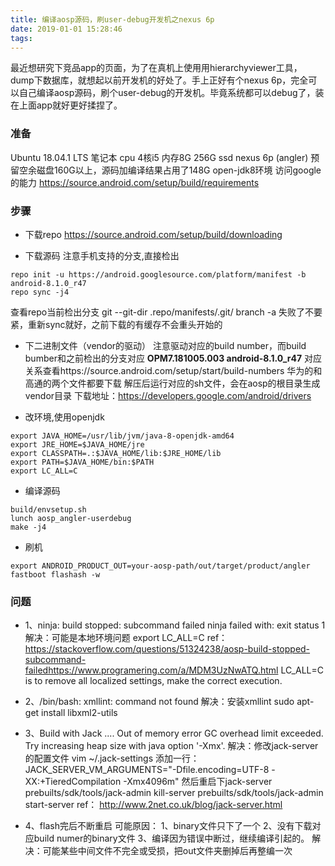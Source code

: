 ```yaml
---
title: 编译aosp源码，刷user-debug开发机之nexus 6p
date: 2019-01-01 15:28:46
tags:
---
```


最近想研究下竞品app的页面，为了在真机上使用用hierarchyviewer工具，dump下数据库，就想起以前开发机的好处了。手上正好有个nexus 6p，完全可以自己编译aosp源码，刷个user-debug的开发机。毕竟系统都可以debug了，装在上面app就好更好揉捏了。
### 准备
Ubuntu 18.04.1 LTS 
笔记本 cpu 4核i5 内存8G 256G ssd 
nexus 6p (angler)
预留空余磁盘160G以上，源码加编译结果占用了148G 
open-jdk8环境 
访问google的能力
https://source.android.com/setup/build/requirements

### 步骤
- 下载repo
https://source.android.com/setup/build/downloading

- 下载源码
注意手机支持的分支,直接检出
```
repo init -u https://android.googlesource.com/platform/manifest -b android-8.1.0_r47
repo sync -j4
```
查看repo当前检出分支 git --git-dir .repo/manifests/.git/ branch -a
失败了不要紧，重新sync就好，之前下载的有缓存不会重头开始的

- 下二进制文件（vendor的驱动）
注意驱动对应的build number，而build bumber和之前检出的分支对应 **OPM7.181005.003	android-8.1.0_r47**
对应关系查看https://source.android.com/setup/start/build-numbers
华为的和高通的两个文件都要下载 解压后运行对应的sh文件，会在aosp的根目录生成vendor目录
下载地址：https://developers.google.com/android/drivers

- 改环境,使用openjdk
```
export JAVA_HOME=/usr/lib/jvm/java-8-openjdk-amd64 
export JRE_HOME=$JAVA_HOME/jre 
export CLASSPATH=.:$JAVA_HOME/lib:$JRE_HOME/lib 
export PATH=$JAVA_HOME/bin:$PATH 
export LC_ALL=C
```
- 编译源码
```
build/envsetup.sh 
lunch aosp_angler-userdebug 
make -j4
```

-  刷机 
```
export ANDROID_PRODUCT_OUT=your-aosp-path/out/target/product/angler 
fastboot flashash -w
```


### 问题
- 1、ninja: build stopped: subcommand failed ninja failed with: exit status 1 
解决：可能是本地环境问题 export LC_ALL=C 
ref： https://stackoverflow.com/questions/51324238/aosp-build-stopped-subcommand-failedhttps://www.programering.com/a/MDM3UzNwATQ.html LC_ALL=C is to remove all localized settings, make the correct execution.

-  2、/bin/bash: xmllint: command not found 
解决：安装xmllint sudo apt-get install libxml2-utils

-  3、Build with Jack .... Out of memory error GC overhead limit exceeded. Try increasing heap size with java option '-Xmx'. 
解决：修改jack-server的配置文件 vim ~/.jack-settings 添加一行： JACK_SERVER_VM_ARGUMENTS="-Dfile.encoding=UTF-8 -XX:+TieredCompilation -Xmx4096m" 然后重启下jack-server prebuilts/sdk/tools/jack-admin kill-server prebuilts/sdk/tools/jack-admin start-server
ref： http://www.2net.co.uk/blog/jack-server.html

- 4、flash完后不断重启 
可能原因： 1、binary文件只下了一个 2、没有下载对应build numer的binary文件 3、编译因为错误中断过，继续编译引起的。
解决：可能某些中间文件不完全或受损，把out文件夹删掉后再整编一次